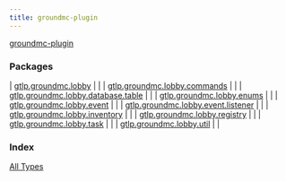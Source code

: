```yaml
---
title: groundmc-plugin
---
```


[groundmc-plugin](.)

### Packages

| [gtlp.groundmc.lobby](gtlp.groundmc.lobby/index.html) |  |
| [gtlp.groundmc.lobby.commands](gtlp.groundmc.lobby.commands/index.html) |  |
| [gtlp.groundmc.lobby.database.table](gtlp.groundmc.lobby.database.table/index.html) |  |
| [gtlp.groundmc.lobby.enums](gtlp.groundmc.lobby.enums/index.html) |  |
| [gtlp.groundmc.lobby.event](gtlp.groundmc.lobby.event/index.html) |  |
| [gtlp.groundmc.lobby.event.listener](gtlp.groundmc.lobby.event.listener/index.html) |  |
| [gtlp.groundmc.lobby.inventory](gtlp.groundmc.lobby.inventory/index.html) |  |
| [gtlp.groundmc.lobby.registry](gtlp.groundmc.lobby.registry/index.html) |  |
| [gtlp.groundmc.lobby.task](gtlp.groundmc.lobby.task/index.html) |  |
| [gtlp.groundmc.lobby.util](gtlp.groundmc.lobby.util/index.html) |  |

### Index

[All Types](alltypes/index.html)